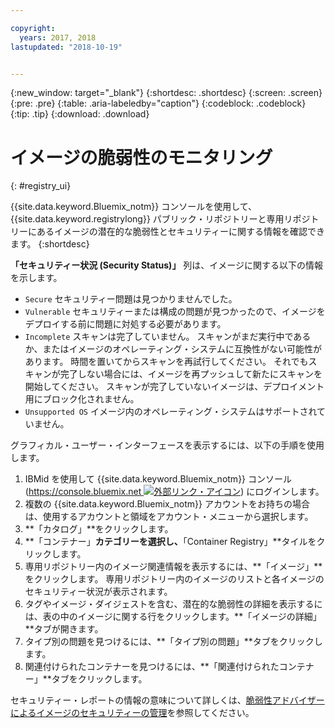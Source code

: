 ```yaml
---

copyright:
  years: 2017, 2018
lastupdated: "2018-10-19"


---
```


{:new_window: target="_blank"}
{:shortdesc: .shortdesc}
{:screen: .screen}
{:pre: .pre}
{:table: .aria-labeledby="caption"}
{:codeblock: .codeblock}
{:tip: .tip}
{:download: .download}

# イメージの脆弱性のモニタリング
{: #registry_ui}

{{site.data.keyword.Bluemix_notm}} コンソールを使用して、{{site.data.keyword.registrylong}} パブリック・リポジトリーと専用リポジトリーにあるイメージの潜在的な脆弱性とセキュリティーに関する情報を確認できます。
{:shortdesc}

**「セキュリティー状況 (Security Status)」** 列は、イメージに関する以下の情報を示します。
- `Secure` セキュリティー問題は見つかりませんでした。
- `Vulnerable` セキュリティーまたは構成の問題が見つかったので、イメージをデプロイする前に問題に対処する必要があります。
- `Incomplete` スキャンは完了していません。 スキャンがまだ実行中であるか、またはイメージのオペレーティング・システムに互換性がない可能性があります。 時間を置いてからスキャンを再試行してください。 それでもスキャンが完了しない場合には、イメージを再プッシュして新たにスキャンを開始してください。 スキャンが完了していないイメージは、デプロイメント用にブロック化されません。
- `Unsupported OS` イメージ内のオペレーティング・システムはサポートされていません。

グラフィカル・ユーザー・インターフェースを表示するには、以下の手順を使用します。

1. IBMid を使用して {{site.data.keyword.Bluemix_notm}} コンソール ([https://console.bluemix.net ![外部リンク・アイコン](../../icons/launch-glyph.svg "外部リンク・アイコン")](https://console.bluemix.net)) にログインします。
2. 複数の {{site.data.keyword.Bluemix_notm}} アカウントをお持ちの場合は、使用するアカウントと領域をアカウント・メニューから選択します。
3. **「カタログ」**をクリックします。
4. **「コンテナー」**カテゴリーを選択し、**「Container Registry」**タイルをクリックします。
5. 専用リポジトリー内のイメージ関連情報を表示するには、**「イメージ」**をクリックします。 専用リポジトリー内のイメージのリストと各イメージのセキュリティー状況が表示されます。
6. タグやイメージ・ダイジェストを含む、潜在的な脆弱性の詳細を表示するには、表の中のイメージに関する行をクリックします。**「イメージの詳細」**タブが開きます。
7. タイプ別の問題を見つけるには、**「タイプ別の問題」**タブをクリックします。
8. 関連付けられたコンテナーを見つけるには、**「関連付けられたコンテナー」**タブをクリックします。

セキュリティー・レポートの情報の意味について詳しくは、[脆弱性アドバイザーによるイメージのセキュリティーの管理](/docs/services/va/va_index.html)を参照してください。
